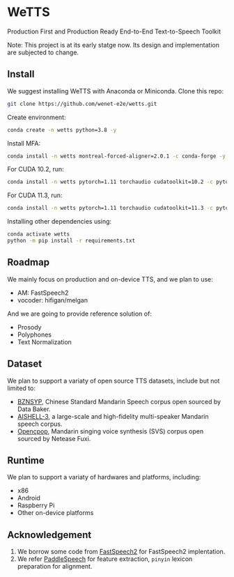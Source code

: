 # WeTTS

Production First and Production Ready End-to-End Text-to-Speech Toolkit

Note: This project is at its early statge now.
Its design and implementation are subjected to change.

## Install

We suggest installing WeTTS with Anaconda or Miniconda.
Clone this repo:
```sh
git clone https://github.com/wenet-e2e/wetts.git
```
Create environment:
```bash
conda create -n wetts python=3.8 -y
```
Install MFA:
```bash
conda install -n wetts montreal-forced-aligner=2.0.1 -c conda-forge -y
```
For CUDA 10.2, run:
``` sh
conda install -n wetts pytorch=1.11 torchaudio cudatoolkit=10.2 -c pytorch -y
```
For CUDA 11.3, run:
``` sh
conda install -n wetts pytorch=1.11 torchaudio cudatoolkit=11.3 -c pytorch -y
```
Installing other dependencies using:
```sh
conda activate wetts
python -m pip install -r requirements.txt
```

## Roadmap

We mainly focus on production and on-device TTS, and we plan to use:

* AM: FastSpeech2
* vocoder: hifigan/melgan

And we are going to provide reference solution of:

* Prosody
* Polyphones
* Text Normalization

## Dataset

We plan to support a variaty of open source TTS datasets, include but not limited to:

* [BZNSYP](https://www.data-baker.com/data/index/TNtts/), Chinese Standard Mandarin Speech corpus open sourced by Data Baker.
* [AISHELL-3](https://openslr.org/93/), a large-scale and high-fidelity multi-speaker Mandarin speech corpus.
* [Opencpop](https://wenet.org.cn/opencpop/), Mandarin singing voice synthesis (SVS) corpus open sourced by Netease Fuxi.

## Runtime

We plan to support a variaty of hardwares and platforms, including:

* x86
* Android
* Raspberry Pi
* Other on-device platforms

## Acknowledgement

1. We borrow some code from [FastSpeech2](https://github.com/ming024/FastSpeech2) for FastSpeech2 implentation.
2. We refer [PaddleSpeech](https://github.com/PaddlePaddle/PaddleSpeech) for feature extraction,
   `pinyin` lexicon preparation for alignment.
